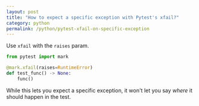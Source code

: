 ```yaml
---
layout: post
title: "How to expect a specific exception with Pytest's xfail?"
category: python
permalink: /python/pytest-xfail-on-specific-exception
---
```


Use `xfail` with the `raises` param.

```python
from pytest import mark

@mark.xfail(raises=RuntimeError)
def test_func() -> None:
    func()
```

While this lets you expect a specific exception, it won't let you say _where_ it should happen in the test.
